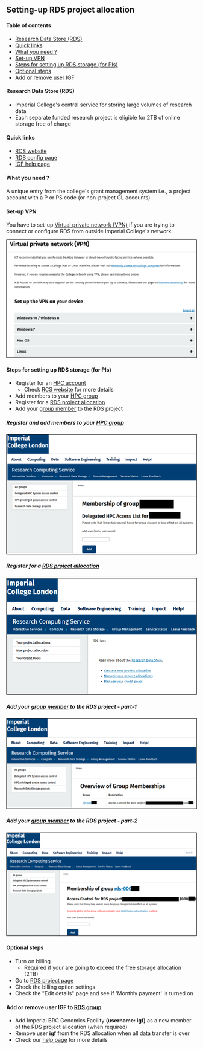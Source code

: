 ## Setting-up RDS project allocation

#### Table of contents
* [Research Data Store (RDS)](#/2)
* [Quick links](#/3)
* [What you need ?](#/4)
* [Set-up VPN](#/5)
* [Steps for setting up RDS storage (for PIs)](#/6)
* [Optional steps](#/11)
* [Add or remove user IGF](#/12)

#### Research Data Store (RDS)
* Imperial College's central service for storing large volumes of research data
* Each separate funded research project is eligible for 2TB of online storage free of charge

#### Quick links
* [RCS website](https://www.imperial.ac.uk/admin-services/ict/self-service/research-support/rcs/rds/)
* [RDS config page](https://selfservice.rcs.imperial.ac.uk/groups/manage/rds/)
* [IGF help page](https://imperial-genomics-facility.github.io/igf-pipeline-help/data_access.html)

#### What you need ?
A unique entry from the college's grant management system
i.e., a project account with a P or PS code (or non-project GL accounts)

#### Set-up VPN
<p align="left">You have to set-up <a href="https://www.imperial.ac.uk/admin-services/ict/self-service/connect-communicate/remote-access/virtual-private-network-vpn/">Virtual private network (VPN)</a> if you are trying to connect or configure RDS from outside Imperial College's network.</p>
<img src="../slide_images/rds_configure_vpn.png" style="border:1px solid black" width="650px">

#### Steps for setting up RDS storage (for PIs)
* Register for an [HPC account](https://selfservice.rcs.imperial.ac.uk/registration/hpc)
  * Check [RCS website](https://www.imperial.ac.uk/admin-services/ict/self-service/research-support/rcs/support/getting-started/) for more details
* Add members to your [HPC group](https://selfservice.rcs.imperial.ac.uk/groups/manage/hpc-access/)
* Register for a [RDS project allocation](https://selfservice.rcs.imperial.ac.uk/rds)
* Add your [group member](https://selfservice.rcs.imperial.ac.uk/groups/manage/rds/) to the RDS project

##### Register and add members to your [HPC group](https://selfservice.rcs.imperial.ac.uk/groups/manage/hpc-access/)
<img src="../slide_images/hpc_add_group_members.png" style="border:1px solid black">

##### Register for a [RDS project allocation](https://selfservice.rcs.imperial.ac.uk/rds)
<img src="../slide_images/rds_create_project_allocation.png" style="border:1px solid black">

##### Add your [group member](https://selfservice.rcs.imperial.ac.uk/groups/manage/rds/) to the RDS project - part-1
<img src="../slide_images/rds_add_group_member_1.png" style="border:1px solid black">

##### Add your [group member](https://selfservice.rcs.imperial.ac.uk/groups/manage/rds/) to the RDS project - part-2
<img src="../slide_images/rds_add_group_member_2.png" style="border:1px solid black">

#### Optional steps
* Turn on billing
  * Required if your are going to exceed the free storage allocation (2TB)
* Go to [RDS project page](https://api.rcs.imperial.ac.uk/rds/manage/projects)
* Check the billing option settings
* Check the "Edit details" page and see if 'Monthly payment' is turned on

#### Add or remove user IGF to [RDS group](https://selfservice.rcs.imperial.ac.uk/groups/manage/rds/)
* Add Imperial BRC Genomics Facility __(username: igf)__ as a new member of the RDS project allocation (when required)
* Remove user __igf__ from the RDS allocation when all data transfer is over
* Check our [help page](https://imperial-genomics-facility.github.io/igf-pipeline-help/data_access.html#imperial-college-research-data-store-based-transfer) for more details